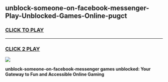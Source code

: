 
## unblock-someone-on-facebook-messenger-Play-Unblocked-Games-Online-pugct
<h3>
<a href="https://premium76.site?title=unblock-someone-on-facebook-messenger&ref=25A">CLICK TO PLAY</a></h3>
<hr>

<h3>
<a href="https://premium76.site?title=unblock-someone-on-facebook-messenger&ref=25A">CLICK 2 PLAY</a>
  
</h3>

<a href="https://premium76.site?title=unblock-someone-on-facebook-messenger&ref=25A"><img src="https://clearcache.store/games.png"></a>


**unblock-someone-on-facebook-messenger games unblocked: Your Gateway to Fun and Accessible Online Gaming**
